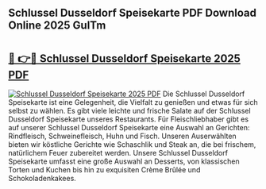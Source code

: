 ## Schlussel Dusseldorf Speisekarte PDF Download Online 2025 GulTm

# <h2><a href="http://gc84l0.nevu.top/?p=Schlussel+Dusseldorf+Speisekarte">🔗 👉🔴 Schlussel Dusseldorf Speisekarte 2025 PDF</a></h2>

[![Schlussel Dusseldorf Speisekarte 2025 PDF](https://i.imgur.com/dBaPXMq.png)](http://gc84l0.nevu.top/?p=Schlussel+Dusseldorf+Speisekarte)
Die Schlussel Dusseldorf Speisekarte ist eine Gelegenheit, die Vielfalt zu genießen und etwas für sich selbst zu wählen. Es gibt viele leichte und frische Salate auf der Schlussel Dusseldorf Speisekarte unseres Restaurants. Für Fleischliebhaber gibt es auf unserer Schlussel Dusseldorf Speisekarte eine Auswahl an Gerichten: Rindfleisch, Schweinefleisch, Huhn und Fisch. Unseren Auserwählten bieten wir köstliche Gerichte wie Schaschlik und Steak an, die bei frischem, natürlichem Feuer zubereitet werden. Unsere Schlussel Dusseldorf Speisekarte umfasst eine große Auswahl an Desserts, von klassischen Torten und Kuchen bis hin zu exquisiten Crème Brûlée und Schokoladenkakees.
